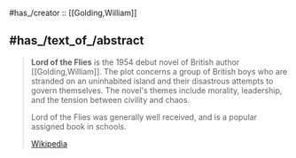﻿---
aliases:
- "Lord of the Flies"
---

#has_/creator :: [[Golding,William]] 

## #has_/text_of_/abstract 

> **Lord of the Flies** is the 1954 debut novel of British author [[Golding,William]]. 
> The plot concerns a group of British boys 
> who are stranded on an uninhabited island 
> and their disastrous attempts to govern themselves. 
> The novel's themes include morality, leadership, 
> and the tension between civility and chaos.
>
> Lord of the Flies was generally well received, 
> and is a popular assigned book in schools.
>
> [Wikipedia](https://en.wikipedia.org/wiki/Lord%20of%20the%20Flies)




